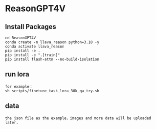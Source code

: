 # ReasonGPT4V
## Install Packages
```
cd ReasonGPT4V
conda create -n llava_reason python=3.10 -y
conda activate llava_reason
pip install -e .
pip install -e ".[train]"
pip install flash-attn --no-build-isolation
```
## run lora
```
for example：
sh scripts/finetune_task_lora_30k_qa_try.sh
```
## data
```
the json file as the example，images and more data will be uploaded later.
```

